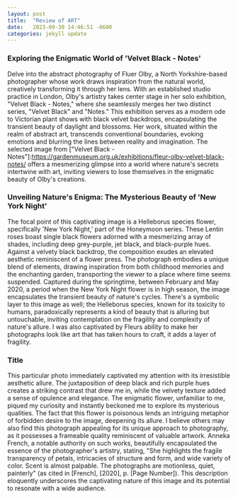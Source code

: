 ```yaml
---
layout: post
title:  "Review of ART"
date:   2023-09-30 14:46:51 -0600
categories: jekyll update
---
```

### Exploring the Enigmatic World of 'Velvet Black - Notes'

Delve into the abstract photography of Fluer Olby, a North Yorkshire-based photographer whose work draws inspiration from the natural world, creatively transforming it through her lens. With an established studio practice in London, Olby's artistry takes center stage in her solo exhibition, "Velvet Black - Notes," where she seamlessly merges her two distinct series, "Velvet Black" and "Notes." This exhibition serves as a modern ode to Victorian plant shows with black velvet backdrops, encapsulating the transient beauty of daylight and blossoms. Her work, situated within the realm of abstract art, transcends conventional boundaries, evoking emotions and blurring the lines between reality and imagination. The selected image from ["Velvet Black - Notes"]:https://gardenmuseum.org.uk/exhibitions/fleur-olby-velvet-black-notes/
offers a mesmerizing glimpse into a world where nature's secrets intertwine with art, inviting viewers to lose themselves in the enigmatic beauty of Olby's creations.

### Unveiling Nature's Enigma: The Mysterious Beauty of 'New York Night'

The focal point of this captivating image is a Helleborus species flower, specifically 'New York Night,' part of the Honeymoon series. These Lentin roses boast single black flowers adorned with a mesmerizing array of shades, including deep grey-purple, jet black, and black-purple hues. Against a velvety black backdrop, the composition exudes an elevated aesthetic reminiscent of a flower press. The photograph embodies a unique blend of elements, drawing inspiration from both childhood memories and the enchanting garden, transporting the viewer to a place where time seems suspended. Captured during the springtime, between February and May 2020, a period when the New York Night flower is in high season, the image encapsulates the transient beauty of nature's cycles. There's a symbolic layer to this image as well; the Helleborus species, known for its toxicity to humans, paradoxically represents a kind of beauty that is alluring but untouchable, inviting contemplation on the fragility and complexity of nature's allure. I was also captivated by Fleurs ability to make her photographs look like art that has taken hours to craft, it adds a layer of fragility.

### Title
This particular photo immediately captivated my attention with its irresistible aesthetic allure. The juxtaposition of deep black and rich purple hues creates a striking contrast that drew me in, while the velvety texture added a sense of opulence and elegance. The enigmatic flower, unfamiliar to me, piqued my curiosity and instantly beckoned me to explore its mysterious qualities. The fact that this flower is poisonous lends an intriguing metaphor of forbidden desire to the image, deepening its allure. I believe others may also find this photograph appealing for its unique approach to photography, as it possesses a frameable quality reminiscent of valuable artwork. Anneka French, a notable authority on such works, beautifully encapsulated the essence of the photographer's artistry, stating, "She highlights the fragile transparency of petals, intricacies of structure and form, and wide variety of color. Scent is almost palpable. The photographs are motionless, quiet, painterly" (as cited in [French], [2020], p. [Page Number]). This description eloquently underscores the captivating nature of this image and its potential to resonate with a wide audience.
